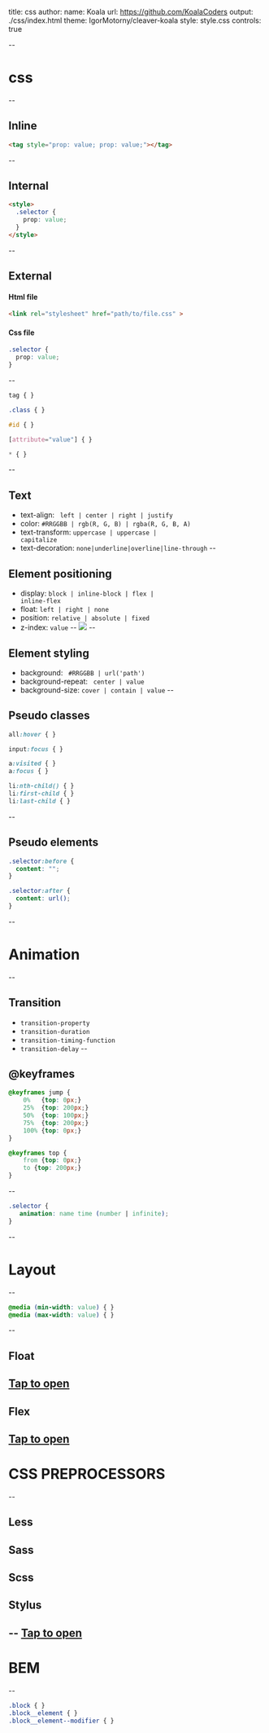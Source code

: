 title: css
author:
  name: Koala
  url: https://github.com/KoalaCoders
output: ./css/index.html
theme: IgorMotorny/cleaver-koala
style: style.css
controls: true

--
# css
--
## Inline
```html
<tag style="prop: value; prop: value;"></tag>
```
--
## Internal
```html
<style>
  .selector {
    prop: value;
  }
</style>
```
--
## External
####  Html file

```html
<link rel="stylesheet" href="path/to/file.css" >
```
#### Css file
```css
.selector {
  prop: value;
}
```

--

```css
tag { }

.class { }

#id { }

[attribute="value"] { }

* { }
```

--
## Text
* text-align: <code class="code"> left | center | right | justify </code>
* color: <code class="code">#RRGGBB | rgb(R, G, B) | rgba(R, G, B, A) </code>
* text-transform: <code class="code">uppercase | uppercase | capitalize</code>
* text-decoration: <code class="code">none|underline|overline|line-through</code>
--
## Element positioning
* display: <code class="code">block | inline-block | flex | inline-flex</code>
* float:  <code class="code">left | right | none</code>
* position:  <code class="code">relative | absolute | fixed</code>
* z-index:  <code class="code">value</code>
--
![](./img/block-model.png)
--
## Element styling
* background: <code class="code"> #RRGGBB | url('path')</code>
* background-repeat: <code class="code"> center | value </code>
* background-size: <code class="code">cover | contain | value</code>
--
## Pseudo classes
```css
all:hover { }

input:focus { }

a:visited { }
a:focus { }

li:nth-child() { }
li:first-child { }
li:last-child { }
```
--
## Pseudo elements

```css
.selector:before {
  content: "";
}

.selector:after {
  content: url();
}

```
--
# Animation
--
## Transition
* <code class="code">transition-property</code>
* <code class="code">transition-duration</code>
* <code class="code">transition-timing-function</code>
* <code class="code">transition-delay</code>
--
## @keyframes

```css
@keyframes jump {
    0%   {top: 0px;}
    25%  {top: 200px;}
    50%  {top: 100px;}
    75%  {top: 200px;}
    100% {top: 0px;}
}

@keyframes top {
    from {top: 0px;}
    to {top: 200px;}
}

```
--
```css
.selector {
   animation: name time (number | infinite);
}

```

--
# Layout
--
```css
@media (min-width: value) { }
@media (max-width: value) { }

```
--
## Float
[Tap to open](http://codepen.io/Motorny/pen/ORWErO)
--
## Flex
[Tap to open](http://codepen.io/Motorny/pen/bwgrJY)
--
# CSS PREPROCESSORS
--
## Less
## Sass
## Scss
## Stylus
--
[Tap to open](http://codepen.io/Motorny/pen/dpNKqR)
--
# BEM
--
```css
.block { }
.block__element { }
.block__element--modifier { }
```
